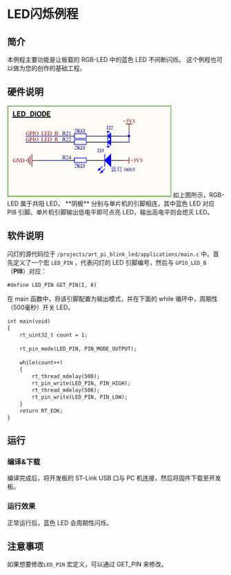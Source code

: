 # LED闪烁例程

## 简介

本例程主要功能是让板载的 RGB-LED 中的蓝色 LED 不间断闪烁。
这个例程也可以做为您的创作的基础工程。

## 硬件说明
<img src="./figures/blink_pcb.png" alt="LED 连接单片机引脚" style="zoom: 50%;" />
如上图所示，RGB-LED 属于共阳 LED， **阴极** 分别与单片机的引脚相连，其中蓝色 LED 对应 PI8 引脚。单片机引脚输出低电平即可点亮 LED，输出高电平则会熄灭 LED。

## 软件说明

闪灯的源代码位于 `/projects/art_pi_blink_led/applications/main.c` 中。首先定义了一个宏 `LED_PIN` ，代表闪灯的 LED 引脚编号，然后与 `GPIO_LED_B`（**PI8**）对应：

```
#define LED_PIN GET_PIN(I, 8)
```

在 main 函数中，将该引脚配置为输出模式，并在下面的 while 循环中，周期性（500毫秒）开关 LED。

```
int main(void)
{
    rt_uint32_t count = 1;

    rt_pin_mode(LED_PIN, PIN_MODE_OUTPUT);

    while(count++)
    {
        rt_thread_mdelay(500);
        rt_pin_write(LED_PIN, PIN_HIGH);
        rt_thread_mdelay(500);
        rt_pin_write(LED_PIN, PIN_LOW);
    }
    return RT_EOK;
}
```



## 运行
### 编译&下载

编译完成后，将开发板的 ST-Link USB 口与 PC 机连接，然后将固件下载至开发板。

### 运行效果

正常运行后，蓝色 LED 会周期性闪烁。

## 注意事项

如果想要修改`LED_PIN` 宏定义，可以通过 GET_PIN 来修改。


